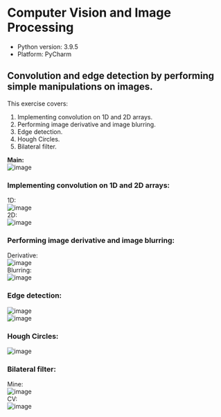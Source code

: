 # Computer Vision and Image Processing

* Python version: 3.9.5
* Platform: PyCharm

## Convolution and edge detection by performing simple manipulations on images. 
This exercise covers: </br>
1. Implementing convolution on 1D and 2D arrays. </br>
2. Performing image derivative and image blurring. </br>
3. Edge detection. </br>
4. Hough Circles. </br>
5. Bilateral filter. </br>

<b> Main: </b> </br>
![image](https://user-images.githubusercontent.com/78349342/165308203-249c8c25-9af0-4c30-b21c-b5d10e79d102.png)


### Implementing convolution on 1D and 2D arrays:
1D: </br>
![image](https://user-images.githubusercontent.com/78349342/162632407-ea256f59-bd10-4ace-b152-81956002822a.png) </br>
2D: </br>
![image](https://user-images.githubusercontent.com/78349342/165308754-87eec9ed-170e-4a15-8717-dbdb7c59c93c.png) </br>

### Performing image derivative and image blurring:
Derivative: </br>
![image](https://user-images.githubusercontent.com/78349342/162632448-d520f66d-2c44-4833-bbc4-c086e6d0bc90.png) </br>
Blurring: </br>
![image](https://user-images.githubusercontent.com/78349342/165309212-7f6c40b8-f812-43ed-a464-dcd0f8fdcc33.png)

### Edge detection:
![image](https://user-images.githubusercontent.com/78349342/165309317-0b3186c3-bbf4-4d6b-9b9b-9b9093e8daec.png) </br>
![image](https://user-images.githubusercontent.com/78349342/165309364-e49637db-ffae-4fa9-ac23-f8f8d47acdc2.png)


### Hough Circles:
![image](https://user-images.githubusercontent.com/78349342/165309480-9ddbefc6-0bb4-48b8-bda2-55ac794a6467.png) </br>

### Bilateral filter:
Mine: </br>
![image](https://user-images.githubusercontent.com/78349342/165309597-763774a5-88d9-47d7-97f5-cfba0ca97bfe.png) </br>
CV: </br>
![image](https://user-images.githubusercontent.com/78349342/162632586-ea4ae669-6b97-4813-a607-d1254fb2dea9.png) </br>






